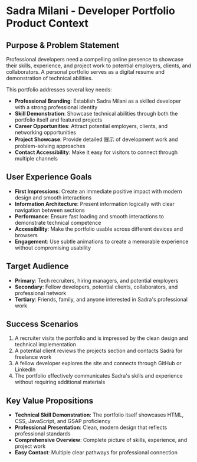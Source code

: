 # Sadra Milani - Developer Portfolio Product Context

## Purpose & Problem Statement

Professional developers need a compelling online presence to showcase their skills, experience, and project work to potential employers, clients, and collaborators. A personal portfolio serves as a digital resume and demonstration of technical abilities.

This portfolio addresses several key needs:

- **Professional Branding**: Establish Sadra Milani as a skilled developer with a strong professional identity
- **Skill Demonstration**: Showcase technical abilities through both the portfolio itself and featured projects
- **Career Opportunities**: Attract potential employers, clients, and networking opportunities
- **Project Showcase**: Provide detailed 展示 of development work and problem-solving approaches
- **Contact Accessibility**: Make it easy for visitors to connect through multiple channels

## User Experience Goals

- **First Impressions**: Create an immediate positive impact with modern design and smooth interactions
- **Information Architecture**: Present information logically with clear navigation between sections
- **Performance**: Ensure fast loading and smooth interactions to demonstrate technical competence
- **Accessibility**: Make the portfolio usable across different devices and browsers
- **Engagement**: Use subtle animations to create a memorable experience without compromising usability

## Target Audience

- **Primary**: Tech recruiters, hiring managers, and potential employers
- **Secondary**: Fellow developers, potential clients, collaborators, and professional network
- **Tertiary**: Friends, family, and anyone interested in Sadra's professional work

## Success Scenarios

1. A recruiter visits the portfolio and is impressed by the clean design and technical implementation
2. A potential client reviews the projects section and contacts Sadra for freelance work
3. A fellow developer explores the site and connects through GitHub or LinkedIn
4. The portfolio effectively communicates Sadra's skills and experience without requiring additional materials

## Key Value Propositions

- **Technical Skill Demonstration**: The portfolio itself showcases HTML, CSS, JavaScript, and GSAP proficiency
- **Professional Presentation**: Clean, modern design that reflects professional standards
- **Comprehensive Overview**: Complete picture of skills, experience, and project work
- **Easy Contact**: Multiple clear pathways for professional connection
